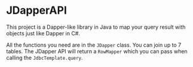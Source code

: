 # JDapperAPI

This project is a Dapper-like library in Java to map your query result with objects just like Dapper in C#.

All the functions you need are in the `JDapper` class. You can join up to 7 tables. The JDapper API will return a `RowMapper` which you can pass when calling the `JdbcTemplate.query`.